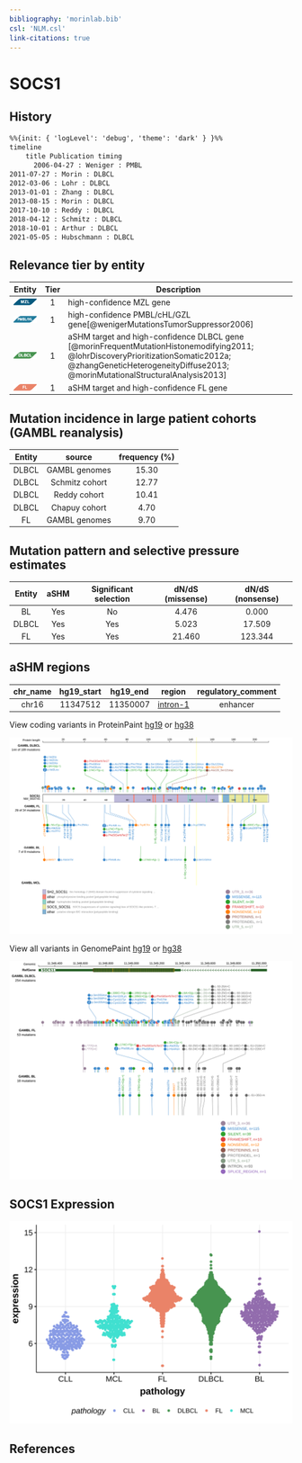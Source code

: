 ```yaml
---
bibliography: 'morinlab.bib'
csl: 'NLM.csl'
link-citations: true
---
```

# SOCS1

## History
```mermaid
%%{init: { 'logLevel': 'debug', 'theme': 'dark' } }%%
timeline
    title Publication timing
      2006-04-27 : Weniger : PMBL
2011-07-27 : Morin : DLBCL
2012-03-06 : Lohr : DLBCL
2013-01-01 : Zhang : DLBCL
2013-08-15 : Morin : DLBCL
2017-10-10 : Reddy : DLBCL
2018-04-12 : Schmitz : DLBCL
2018-10-01 : Arthur : DLBCL
2021-05-05 : Hubschmann : DLBCL
```

## Relevance tier by entity

|Entity|Tier|Description                           |
|:------:|:----:|--------------------------------------|
|![MZL](images/icons/MZL_tier1.png)|1|high-confidence MZL gene|
|![PMBL](images/icons/PMBL_tier1.png)|1|high-confidence PMBL/cHL/GZL gene[@wenigerMutationsTumorSuppressor2006]|
|![DLBCL](images/icons/DLBCL_tier1.png) |1 | aSHM target and high-confidence DLBCL gene            [@morinFrequentMutationHistonemodifying2011; @lohrDiscoveryPrioritizationSomatic2012a; @zhangGeneticHeterogeneityDiffuse2013; @morinMutationalStructuralAnalysis2013]|
|![FL](images/icons/FL_tier1.png)    |1 | aSHM target and high-confidence FL gene               |

## Mutation incidence in large patient cohorts (GAMBL reanalysis)

|Entity|source               |frequency (%)|
|:------:|:---------------------:|:-------------:|
|DLBCL |GAMBL genomes        |15.30        |
|DLBCL |Schmitz cohort       |12.77        |
|DLBCL |Reddy cohort         |10.41        |
|DLBCL |Chapuy cohort        | 4.70        |
|FL    |GAMBL genomes        | 9.70        |

## Mutation pattern and selective pressure estimates

|Entity|aSHM|Significant selection|dN/dS (missense)|dN/dS (nonsense)|
|:------:|:----:|:---------------------:|:----------------:|:----------------:|
|BL    |Yes |No                   | 4.476          |  0.000         |
|DLBCL |Yes |Yes                  | 5.023          | 17.509         |
|FL    |Yes |Yes                  |21.460          |123.344         |

## aSHM regions

|chr_name|hg19_start|hg19_end|region                                                                                         |regulatory_comment|
|:--------:|:----------:|:--------:|:-----------------------------------------------------------------------------------------------:|:------------------:|
|chr16   |11347512  |11350007|[intron-1](https://genome.ucsc.edu/s/rdmorin/GAMBL%20hg19?position=chr16%3A11347512%2D11350007)|enhancer          |


View coding variants in ProteinPaint [hg19](https://morinlab.github.io/LLMPP/GAMBL/SOCS1_protein.html)  or [hg38](https://morinlab.github.io/LLMPP/GAMBL/SOCS1_protein_hg38.html)

![](images/proteinpaint/SOCS1_NM_003745.svg)

View all variants in GenomePaint [hg19](https://morinlab.github.io/LLMPP/GAMBL/SOCS1.html)  or [hg38](https://morinlab.github.io/LLMPP/GAMBL/SOCS1_hg38.html)

![](images/proteinpaint/SOCS1.svg)

## SOCS1 Expression
![](images/gene_expression/SOCS1_by_pathology.svg)
<!-- ORIGIN: wenigerMutationsTumorSuppressor2006a -->
<!-- PMBL: wenigerMutationsTumorSuppressor2006a -->
<!-- DLBCL: morinFrequentMutationHistonemodifying2011 -->

## References
